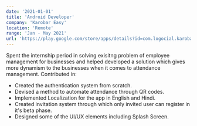 ```yaml
---
date: '2021-01-01'
title: 'Android Developer'
company: 'Karobar Easy'
location: 'Remote'
range: 'Jan - May 2021'
url: 'https://play.google.com/store/apps/details?id=com.logocial.karobar'
---
```


Spent the internship period in solving exisitng problem of employee management for businesses and helped developed a solution which gives more dynamism to the businesses when it comes to attendance management. Contributed in:

<ul>
<li> Created the authentication system from scratch.</li>
<li> Devised a method to automate attendance through QR codes.</li>
<li> Implemented Localization for the app in English and Hindi.</li>
<li> Created invitation system through which only invited user can register in it's beta phase.</li>
<li> Designed some of the UI/UX elements including Splash Screen.</li>
</ul>
